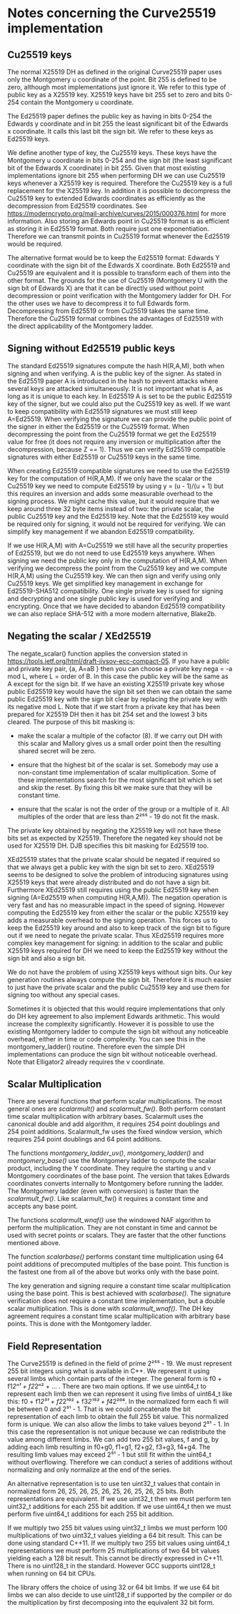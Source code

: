 Notes concerning the Curve25519 implementation
==============================================

Cu25519 keys
------------

The normal X25519 DH as defined in the original Curve25519 paper uses only
the Montgomery u coordinate of the point. Bit 255 is defined to be zero,
although most implementations just ignore it. We refer to this type of public
key as a X25519 key. X25519 keys have bit 255 set to zero and bits 0-254
contain the Montgomery u coordinate.

The Ed25519 paper defines the public key as having in bits 0-254 the Edwards
y coordinate and in bit 255 the least significant bit of the Edwards x
coordinate. It calls this last bit the sign bit. We refer to these keys as
Ed25519 keys.

We define another type of key, the Cu25519 keys. These keys have the
Montgomery u coordinate in bits 0-254 and the sign bit (the least significant
bit of the Edwards X coordinate) in bit 255. Given that most existing
implementations ignore bit 255 when performing DH we can use Cu25519 keys
whenever a X25519 key is required. Therefore the Cu25519 key is a full
replacement for the X25519 key. In addition it is possible to decompress the
Cu25519 key to extended Edwards coordinates as efficiently as the
decompression from Ed25519 coordinates. See
https://moderncrypto.org/mail-archive/curves/2015/000376.html for more
information. Also storing an Edwards point in Cu25519 format is as efficient
as storing it in Ed25519 format. Both require just one exponentiation.
Therefore we can transmit points in Cu25519 format whenever the Ed25519 would
be required.

The alternative format would be to keep the Ed25519 format: Edwards Y
coordinate with the sign bit of the Edwards X coordinate. Both Ed25519 and
Cu25519 are equivalent and it is possible to transform each of them into the
other format. The grounds for the use of Cu25519 (Montgomery U with the sign
bit of Edwards X) are that it can be directly used without point
decompression or point verification with the Montgomery ladder for DH. For
the other uses we have to decompress it to full Edwards form. Decompressing
from Ed25519 or from Cu25519 takes the same time. Therefore the Cu25519 format
combines the advantages of Ed25519 with the direct applicability of the
Montgomery ladder.


Signing without Ed25519 public keys
-----------------------------------

The standard Ed25519 signatures compute the hash H(R,A,M), both when signing
and when verifying. A is the public key of the signer. As stated in the
Ed25519 paper A is introduced in the hash to prevent attacks where several
keys are attacked simultaneously. It is not important what is A, as long as
it is unique to each key. In Ed25519 A is set to be the public Ed25519 key of
the signer, but we could also put the Cu25519 key as well. If we want to keep
compatibility with Ed25519 signatures we must still keep A=Ed25519. When
verifying the signature we can provide the public point of the signer in
either the Ed25519 or the Cu25519 format. When decompressing the point from
the Cu25519 format we get the Ed25519 value for free (it does not require any
inversion or multiplication after the decompression, because Z == 1). Thus we
can verify Ed25519 compatible signatures with either Ed25519 or Cu25519 keys
in the same time.

When creating Ed25519 compatible signatures we need to use the Ed25519 key 
for the computation of H(R,A,M). If we only have the scalar or the Cu25519
key we need to compute Ed25519 by using y = (u - 1)/(u + 1) but this requires
an inversion and adds some measurable overhead to the signing process. We
might cache this value, but it would require that we keep around three 32
byte items instead of two: the private scalar, the public Cu25519 key and the
Ed25519 key. Note that the Ed25519 key would be required only for signing, it
would not be required for verifying. We can simplify key management if we
abandon Ed25519 compatibility.

If we use H(R,A,M) with A=Cu25519 we still have all the security properties
of Ed25519, but we do not need to use Ed25519 keys anywhere. When signing we
need the public key only in the computation of H(R,A,M). When verifying we
decompress the point from the Cu25519 key and we compute H(R,A,M) using the
Cu25519 key. We can then sign and verify using only Cu25519 keys. We get
simplified key management in exchange for Ed25519-SHA512 compatibility. One
single private key is used for signing and decrypting and one single public
key is used for verifying and encrypting. Once that we have decided to
abandon Ed25519 compatibility we can also replace SHA-512 with a more modern
alternative, Blake2b.



Negating the scalar / XEd25519
------------------------------

The negate_scalar() function applies the conversion stated in
https://tools.ietf.org/html/draft-jivsov-ecc-compact-05. If you have a public
and private key pair, {a, A=aB } then you can choose a private key nega = -a
mod L, where L = order of B. In this case the public key will be the same as
A except for the sign bit. If we have an existing X25519 private key whose
public Ed25519 key would have the sign bit set then we can obtain the same
public Ed25519 key with the sign bit clear by replacing the private key with
its negative mod L. Note that if we start from a private key that has been
prepared for X25519 DH then it has bit 254 set and the lowest 3 bits cleared.
The purpose of this bit masking is:

 - make the scalar a multiple of the cofactor (8). If we carry out DH with
   this scalar and Mallory gives us a small order point then the resulting
   shared secret will be zero.

 - ensure that the highest bit of the scalar is set. Somebody may use a
   non-constant time implementation of scalar multiplication. Some of these
   implementations search for the most significant bit which is set and skip
   the reset. By fixing this bit we make sure that they will be constant time.

 - ensure that the scalar is not the order of the group or a multiple of it.
   All multiples of the order that are less than 2²⁵⁵ - 19 do not fit the
   mask.

The private key obtained by negating the X25519 key will not have these bits
set as expected by X25519. Therefore the negated key should not be used for
X25519 DH. DJB specifies this bit masking for Ed25519 too.

XEd25519 states that the private scalar should be negated if required so that
we always get a public key with the sign bit set to zero. XEd25519 seems to
be designed to solve the problem of introducing signatures using X25519 keys
that were already distributed and do not have a sign bit. Furthermore
XEd25519 still requires using the public Ed25519 key when signing (A=Ed25519
when computing H(R,A,M)). The negation operation is very fast and has no
measurable impact in the speed of signing. However computing the Ed25519 key
from either the scalar or the public X25519 key adds a measurable overhead to
the signing operation. This forces us to keep the Ed25519 key around and also
to keep track of the sign bit to figure out if we need to negate the private
scalar. Thus XEd25519 requires more complex key management for signing: in
addition to the scalar and public X25519 keys required for DH we need to keep
the Ed25519 key without the sign bit and also a sign bit.

We do not have the problem of using X25519 keys without sign bits. Our key
generation routines always compute the sign bit. Therefore it is much easier
to just have the private scalar and the public Cu25519 key and use them for
signing too without any special cases.

Sometimes it is objected that this would require implementations that only do 
DH key agreement to also implement Edwards arithmetic. This would increase 
the complexity significantly. However it is possible to use the existing 
Montgomery ladder to compute the sign bit without any noticeable overhead, 
either in time or code complexity. You can see this in the 
montgomery_ladder() routine. Therefore even the simple DH implementations can 
produce the sign bit without noticeable overhead. Note that Elligator2 
already requires the v coordinate.


Scalar Multiplication
---------------------

There are several functions that perform scalar multiplications. The most
general ones are *scalarmult()* and *scalarmult_fw()*. Both perform constant
time scalar multiplication with arbitrary bases. Scalarmult uses the
canonical double and add algorithm, it requires 254 point doublings and 254
point additions. Scalarmult_fw uses the fixed window version, which requires
254 point doublings and 64 point additions.

The functions *montgomery_ladder_uv()*, *montgomery_ladder()* and
*montgomery_base()* use the Montgomery ladder to compute the scalar product,
including the Y coordinate. They require the starting u and v Montgomery
coordinates of the base point. The version that takes Edwards coordinates
converts internally to Montgomery before running the ladder. The Montgomery
ladder (even with conversion) is faster than the *scalarmult_fw()*. Like
scalarmult_fw() it requires a constant time and accepts any base point.

The functions *scalarmult_wnaf()* use the windowed NAF algorithm to perform
the multiplication. They are not constant in time and cannot be used with
secret points or scalars. They are faster that the other functions mentioned
above.

The function *scalarbase()* performs constant time multiplication using 64
point additions of precomputed multiples of the base point. This function is
the fastest one from all of the above but works only with the base point.

The key generation and signing require a constant time scalar multiplication
using the base point. This is best achieved with *scalarbase()*. The
signature verification does not require a constant time implementation, but a
double scalar multiplication. This is done with *scalarmult_wnaf()*. The DH
key agreement requires a constant time scalar multiplication with arbitrary
base points. This is done with the Montgomery ladder.


Field Representation
--------------------

The Curve25519 is defined in the field of prime 2²⁵⁵ - 19. We must represent
255 bit integers using what is available in C++. We represent it using
several limbs which contain parts of the integer. The general form is f0 +
f1*2ⁿ¹ + f2*2ⁿ² + ... . There are two main options. If we use uint64_t to
represent each limb then we can represent it using five limbs of uint64_t
like this: f0 + f1*2⁵¹ + f2*2¹⁰² + f3*2¹⁵³ + f4*2²⁰⁴. In the normalized form
each fi will be between 0 and 2⁵¹ - 1. That is we could concatenate the bit
representation of each limb to obtain the full 255 bit value. This normalized
form is unique. We can also allow the limbs to take values beyond 2⁵¹ - 1. In
this case the representation is not unique because we can redistribute the
value among different limbs. We can add two 255 bit values, f and g, by
adding each limb resulting in f0+g0, f1+g1, f2+g2, f3+g3, f4+g4. The
resulting limb values may exceed 2⁵¹ - 1 but still fit within the uint64_t
without overflowing. Therefore we can conduct a series of additions without
normalizing and only normalize at the end of the series.

An alternative representation is to use ten uint32_t values that contain in
normalized form 26, 25, 26, 25, 26, 25, 26, 25, 26, 25 bits. Both
representations are equivalent. If we use uint32_t then we must perform ten
uint32_t additions for each 255 bit addition. If we use uint64_t then we must
perform five uint64_t additions for each 255 bit addition.

If we multiply two 255 bit values using uint32_t limbs we must perform 100
multiplications of two uint32_t values yielding a 64 bit result. This can be
done using standard C++11. If we multiply two 255 bit values using uint64_t
representations we must perform 25 multiplications of two 64 bit values
yielding each a 128 bit result. This cannot be directly expressed in C++11.
There is no uint128_t in the standard. However GCC supports uint128_t when
running on 64 bit CPUs.

The library offers the choice of using 32 or 64 bit limbs. If we use 64 bit
limbs we can also decide to use uint128_t if supported by the compiler or do
the multiplication by first decomposing into the equivalent 32 bit form.

